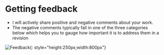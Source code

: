 # Getting feedback

* I will actively share positive and negative comments about your work.
* The negative comments typically fall in one of the three categories below which
  helps you to gauge how important it is to address them in a revision

![Feedback](/assets/feedback.png){: style="height:250px;width:800px"}<br/>
